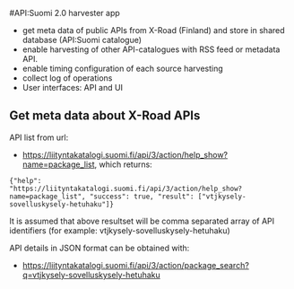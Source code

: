 #API:Suomi 2.0 harvester app 

* get meta data of public APIs from X-Road (Finland) and store in shared database (API:Suomi catalogue)
* enable harvesting of other API-catalogues with RSS feed or metadata API. 
* enable timing configuration of each source harvesting
* collect log of operations
* User interfaces: API and UI

## Get meta data about X-Road APIs

API list from url:
* https://liityntakatalogi.suomi.fi/api/3/action/help_show?name=package_list, which returns:

```
{"help":
"https://liityntakatalogi.suomi.fi/api/3/action/help_show?name=package_list", "success": true, "result": ["vtjkysely-sovelluskysely-hetuhaku"]}
```
It is assumed that above resultset will be comma separated array of API identifiers (for example: vtjkysely-sovelluskysely-hetuhaku)

API details in JSON format can be obtained with: 
* https://liityntakatalogi.suomi.fi/api/3/action/package_search?q=vtjkysely-sovelluskysely-hetuhaku
